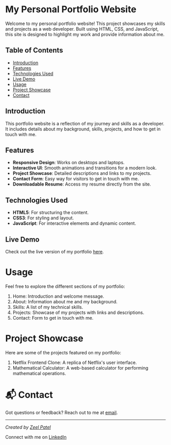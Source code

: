 # My Personal Portfolio Website

Welcome to my personal portfolio website! This project showcases my skills and projects as a web developer. Built using HTML, CSS, and JavaScript, this site is designed to highlight my work and provide information about me.

## Table of Contents

- [Introduction](#introduction)
- [Features](#features)
- [Technologies Used](#technologies-used)
- [Live Demo](#live-demo)
- [Usage](#usage)
- [Project Showcase](#project-showcase)
- [Contact](#contact)

## Introduction

This portfolio website is a reflection of my journey and skills as a developer. It includes details about my background, skills, projects, and how to get in touch with me.

## Features

- **Responsive Design**: Works on desktops and laptops.
- **Interactive UI**: Smooth animations and transitions for a modern look.
- **Project Showcase**: Detailed descriptions and links to my projects.
- **Contact Form**: Easy way for visitors to get in touch with me.
- **Downloadable Resume**: Access my resume directly from the site.

## Technologies Used

- **HTML5**: For structuring the content.
- **CSS3**: For styling and layout.
- **JavaScript**: For interactive elements and dynamic content.

## Live Demo

Check out the live version of my portfolio [here](https://zeelpatel.online/).

# Usage
Feel free to explore the different sections of my portfolio:

1. Home: Introduction and welcome message.
2. About: Information about me and my background.
3. Skills: A list of my technical skills.
4. Projects: Showcase of my projects with links and descriptions.
5. Contact: Form to get in touch with me.

# Project Showcase
Here are some of the projects featured on my portfolio:

1. Netflix Frontend Clone: A replica of Netflix's user interface.
2. Mathematical Calculator: A web-based calculator for performing mathematical operations.

# 📬 Contact

Got questions or feedback? Reach out to me at [email](mailto:zeelp2026@gmail.com).

---

*Created by [Zeel Patel](https://github.com/Zeel200)*

Connect with me on [LinkedIn](https://www.linkedin.com/in/zeelpatel03/)
